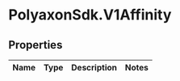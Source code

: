# PolyaxonSdk.V1Affinity

## Properties
Name | Type | Description | Notes
------------ | ------------- | ------------- | -------------



